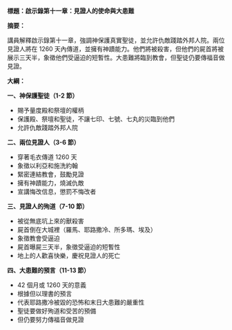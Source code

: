**標題：啟示錄第十一章：見證人的使命與大患難**

**摘要：**

講員解釋啟示錄第十一章，強調神保護真實聖徒，並允許仇敵踐踏外邦人院。兩位見證人將在 1260 天內傳道，並擁有神蹟能力。他們將被殺害，但他們的屍首將被展示三天半，象徵他們受逼迫的短暫性。大患難將臨到教會，但聖徒仍要傳福音做見證。

**大綱：**

**一、神保護聖徒（1-2 節）**
* 賜予量度殿和祭壇的權柄
* 保護殿、祭壇和聖徒，不讓七印、七號、七丸的災臨到他們
* 允許仇敵踐踏外邦人院

**二、兩位見證人（3-6 節）**
* 穿著毛衣傳道 1260 天
* 象徵以利亞和施洗約翰
* 緊密連結教會，鼓勵見證
* 擁有神蹟能力，燒滅仇敵
* 宣講悔改信息，懲罰不悔改者

**三、見證人的殉道（7-10 節）**
* 被從無底坑上來的獸殺害
* 屍首倒在大城裡（羅馬、耶路撒冷、所多瑪、埃及）
* 象徵教會受逼迫
* 屍首曝屍三天半，象徵受逼迫的短暫性
* 地上的人歡喜快樂，慶祝見證人的死亡

**四、大患難的預言（11-13 節）**
* 42 個月或 1260 天的意義
* 根據但以理書的預言
* 代表耶路撒冷被毀的恐怖和末日大患難的嚴重性
* 聖徒要做好殉道和受苦的預備
* 但仍要努力傳福音做見證